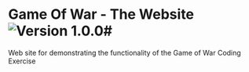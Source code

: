 # Game Of War - The Website ![Version 1.0.0](https://img.shields.io/badge/version-1.0.0-brightgreen.svg)#

Web site for demonstrating the functionality of the Game of War Coding Exercise
